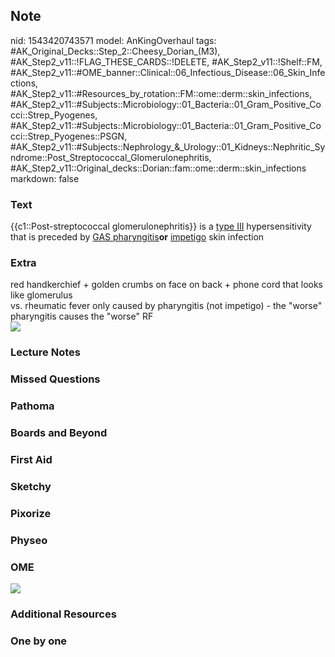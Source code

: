 ## Note
nid: 1543420743571
model: AnKingOverhaul
tags: #AK_Original_Decks::Step_2::Cheesy_Dorian_(M3), #AK_Step2_v11::!FLAG_THESE_CARDS::!DELETE, #AK_Step2_v11::!Shelf::FM, #AK_Step2_v11::#OME_banner::Clinical::06_Infectious_Disease::06_Skin_Infections, #AK_Step2_v11::#Resources_by_rotation::FM::ome::derm::skin_infections, #AK_Step2_v11::#Subjects::Microbiology::01_Bacteria::01_Gram_Positive_Cocci::Strep_Pyogenes, #AK_Step2_v11::#Subjects::Microbiology::01_Bacteria::01_Gram_Positive_Cocci::Strep_Pyogenes::PSGN, #AK_Step2_v11::#Subjects::Nephrology_&_Urology::01_Kidneys::Nephritic_Syndrome::Post_Streptococcal_Glomerulonephritis, #AK_Step2_v11::Original_decks::Dorian::fam::ome::derm::skin_infections
markdown: false

### Text
{{c1::Post-streptococcal glomerulonephritis}} is a <u>type III</u>
hypersensitivity that is preceded by <u>GAS
pharyngitis</u><b>or</b> <u>impetigo</u> skin infection

### Extra
<div>
  red handkerchief + golden crumbs on face on back + phone cord
  that looks like glomerulus
</div>
<div>
  vs. rheumatic fever only caused by pharyngitis (not impetigo) -
  the "worse" pharyngitis causes the "worse" RF
</div><img src="paste-26925149978627.jpg">

### Lecture Notes


### Missed Questions


### Pathoma


### Boards and Beyond


### First Aid


### Sketchy


### Pixorize


### Physeo


### OME
<div class="ome-widget">
  <a href=
  "https://onlinemeded.org/spa/infectious-disease/skin-infections/acquire?ref=anki">
  <img src="_OME_AnkiFlashcards_Lesson_1.png"></a>
</div>

### Additional Resources


### One by one

